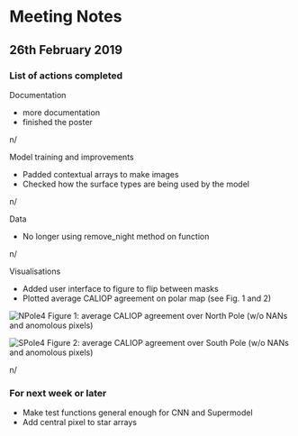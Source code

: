 # Meeting Notes

## 26th February 2019

### List of actions completed

Documentation

- more documentation
- finished the poster

n/

Model training and improvements

- Padded contextual arrays to make images
- Checked how  the surface types are being used by the model

n/

Data

- No longer using remove_night method on function

n/

Visualisations

- Added user interface to figure to flip between masks
- Plotted average CALIOP agreement on polar map (see Fig. 1 and 2)

![NPole4](http://www.hep.ph.ic.ac.uk/~kt2015/NPole4.png)
Figure 1: average CALIOP agreement over North Pole (w/o NANs and anomolous pixels)

![SPole4](http://www.hep.ph.ic.ac.uk/~kt2015/SPole4.png)
Figure 2: average CALIOP agreement over South Pole (w/o NANs and anomolous pixels)

n/

### For next week or later

- Make test functions general enough for CNN and Supermodel
- Add central pixel to star arrays